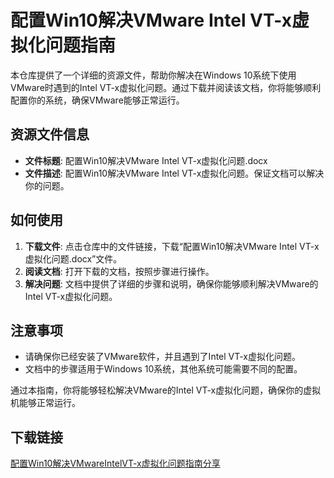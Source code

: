 # 配置Win10解决VMware Intel VT-x虚拟化问题指南

本仓库提供了一个详细的资源文件，帮助你解决在Windows 10系统下使用VMware时遇到的Intel VT-x虚拟化问题。通过下载并阅读该文档，你将能够顺利配置你的系统，确保VMware能够正常运行。

## 资源文件信息

- **文件标题**: 配置Win10解决VMware Intel VT-x虚拟化问题.docx
- **文件描述**: 配置Win10解决VMware Intel VT-x虚拟化问题。保证文档可以解决你的问题。

## 如何使用

1. **下载文件**: 点击仓库中的文件链接，下载“配置Win10解决VMware Intel VT-x虚拟化问题.docx”文件。
2. **阅读文档**: 打开下载的文档，按照步骤进行操作。
3. **解决问题**: 文档中提供了详细的步骤和说明，确保你能够顺利解决VMware的Intel VT-x虚拟化问题。

## 注意事项

- 请确保你已经安装了VMware软件，并且遇到了Intel VT-x虚拟化问题。
- 文档中的步骤适用于Windows 10系统，其他系统可能需要不同的配置。

通过本指南，你将能够轻松解决VMware的Intel VT-x虚拟化问题，确保你的虚拟机能够正常运行。

## 下载链接

[配置Win10解决VMwareIntelVT-x虚拟化问题指南分享](https://pan.quark.cn/s/8c56b95adf7b)